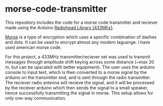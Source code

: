 # morse-code-transmitter

This repository includes the code for a morse code transmitter and reciever made using the Arduino [Radiohead Library (433Mhz)](https://www.airspayce.com/mikem/arduino/RadioHead/). 

[Morse](https://www.babbel.com/en/magazine/how-does-morse-code-work) is a type of encryption which uses a specific combination of dashes and dots. It can be used to encrypt almost any modern laguange. I have used american morse code.

For this project, a 433MHz transmitter/reciever set was used to transmit messages through amplitude shift keying across some distance (~max 20 m, but can be upscaled with better equipment). The user uses the arduino console to input text, which is then converted to a morse signal by the arduino on the transmitter end, and is sent through the radio transmitter. The reciever radio antenna will recieve the signal, and it will be processed by the reciever arduino which then sends the signal to a small speaker, hence successfully transmitting the signal in morse. This setup allows for only one-way communication.
